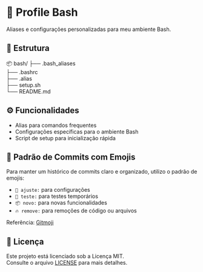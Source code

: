 # 🐚 Profile Bash

Aliases e configurações personalizadas para meu ambiente Bash.

## 📂 Estrutura

📦 bash/
├── .bash_aliases  
├── .bashrc  
├── .alias  
├── setup.sh  
└── README.md

## ⚙️ Funcionalidades

- Alias para comandos frequentes
- Configurações específicas para o ambiente Bash
- Script de setup para inicialização rápida

## 🧪 Padrão de Commits com Emojis

Para manter um histórico de commits claro e organizado, utilizo o padrão de emojis:

- `🔧 ajuste:` para configurações  
- `🧪 teste:` para testes temporários  
- `📦 novo:` para novas funcionalidades  
- `🔥 remove:` para remoções de código ou arquivos

Referência: [Gitmoji](https://gitmoji.dev/)

## 📝 Licença

Este projeto está licenciado sob a Licença MIT.  
Consulte o arquivo [LICENSE](./LICENSE) para mais detalhes.
